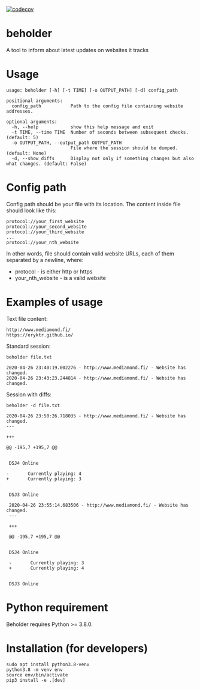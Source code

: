 [![codecov](https://codecov.io/gh/eryktr/beholder/branch/master/graph/badge.svg?token=A0N7L9YHXS)](https://codecov.io/gh/eryktr/beholder)

# beholder
A tool to inform about latest updates on websites it tracks

# Usage
    usage: beholder [-h] [-t TIME] [-o OUTPUT_PATH] [-d] config_path

    positional arguments:
      config_path           Path to the config file containing website addresses.

    optional arguments:
      -h, --help            show this help message and exit
      -t TIME, --time TIME  Number of seconds between subsequent checks. (default: 5)
      -o OUTPUT_PATH, --output_path OUTPUT_PATH
                            File where the session should be dumped. (default: None)
      -d, --show_diffs      Display not only if something changes but also what changes. (default: False)

# Config path
Config path should be your file with its location. The content inside file should look like this:
    
    protocol://your_first_website
    protocol://your_second_website
    protocol://your_third_website
    ...
    protocol://your_nth_website

In other words, file should contain valid website URLs, each of them separated by a newline, where:
* protocol - is either http or https
* your_nth_website - is a valid website
 
 # Examples of usage
Text file content:
 
    http://www.mediamond.fi/
    https://eryktr.github.io/
    
Standard session:
 
    beholder file.txt
    
    2020-04-26 23:40:19.002276 - http://www.mediamond.fi/ - Website has changed.
    2020-04-26 23:43:23.244814 - http://www.mediamond.fi/ - Website has changed.

Session with diffs:
 
    beholder -d file.txt
    
    2020-04-26 23:50:26.718035 - http://www.mediamond.fi/ - Website has changed.
    ---

    +++

    @@ -195,7 +195,7 @@


     DSJ4 Online

    -       Currently playing: 4
    +       Currently playing: 3


     DSJ3 Online
     
     2020-04-26 23:55:14.683506 - http://www.mediamond.fi/ - Website has changed.
     ---

     +++

     @@ -195,7 +195,7 @@


     DSJ4 Online

     -       Currently playing: 3
     +       Currently playing: 4


     DSJ3 Online



# Python requirement
Beholder requires Python >= 3.8.0.

# Installation (for developers)

    sudo apt install python3.8-venv
    python3.8 -m venv env
    source env/bin/activate
    pip3 install -e .[dev]
